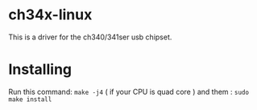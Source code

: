 # ch34x-linux
This is a driver for the ch340/341ser usb chipset.

# Installing
Run this command:
`make -j4` ( if your CPU is quad core )
and them :
`sudo make install`
